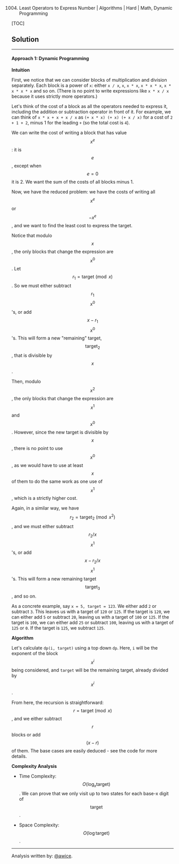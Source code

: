1004. Least Operators to Express Number | Algorithms | Hard | Math, Dynamic Programming

[TOC]

## Solution
---
#### Approach 1: Dynamic Programming

**Intuition**

First, we notice that we can consider blocks of multiplication and division separately.  Each block is a power of `x`: either `x / x`, `x`, `x * x`, `x * x * x`, `x * x * x * x` and so on.  (There is no point to write expressions like `x * x / x` because it uses strictly more operators.)

Let's think of the cost of a block as all the operators needed to express it, including the addition or subtraction operator in front of it.  For example, we can think of `x * x + x + x / x` as `(+ x * x) (+ x) (+ x / x)` for a cost of `2 + 1 + 2`, minus 1 for the leading `+` (so the total cost is `4`).

We can write the cost of writing a block that has value $$x^e$$: it is $$e$$, except when $$e = 0$$ it is 2.  We want the sum of the costs of all blocks minus 1.

Now, we have the reduced problem: we have the costs of writing all $$x^e$$ or $$-x^e$$, and we want to find the least cost to express the target.

Notice that modulo $$x$$, the only blocks that change the expression are $$x^0$$.  Let $$r_1 = \text{target} \pmod x$$.  So we must either subtract $$r_1$$ $$x^0$$'s, or add $$x-r_1$$ $$x^0$$'s.  This will form a new "remaining" target, $$\text{target}_2$$, that is divisible by $$x$$.

Then, modulo $$x^2$$, the only blocks that change the expression are $$x^1$$ and $$x^0$$.  However, since the new target is divisible by $$x$$, there is no point to use $$x^0$$, as we would have to use at least $$x$$ of them to do the same work as one use of $$x^1$$, which is a strictly higher cost.

Again, in a similar way, we have $$r_2 = \text{target}_2 \pmod {x^2}$$, and we must either subtract $$r_2 / x$$ $$x^1$$'s, or add $$x - r_2 / x$$ $$x^1$$'s.  This will form a new remaining target $$\text{target}_3$$, and so on.

As a concrete example, say `x = 5, target = 123`.  We either add `2` or subtract `3`.  This leaves us with a target of `120` or `125`.  If the target is `120`, we can either add `5` or subtract `20`, leaving us with a target of `100` or `125`.  If the target is `100`, we can either add `25` or subtract `100`, leaving us with a target of `125` or `0`.  If the target is `125`, we subtract `125`.

**Algorithm**

Let's calculate `dp(i, target)` using a top down `dp`.  Here, `i` will be the exponent of the block $$x^i$$ being considered, and `target` will be the remaining target, already divided by $$x^i$$.

From here, the recursion is straightforward: $$r = \text{target} \pmod x$$, and we either subtract $$r$$ blocks or add $$(x-r)$$ of them.  The base cases are easily deduced - see the code for more details.



**Complexity Analysis**

* Time Complexity:  $$O(\log_{x} \text{target})$$.  We can prove that we only visit up to two states for each base-x digit of $$\text{target}$$.

* Space Complexity:  $$O(\log \text{target})$$.




---
Analysis written by: [@awice](https://leetcode.com/awice).
